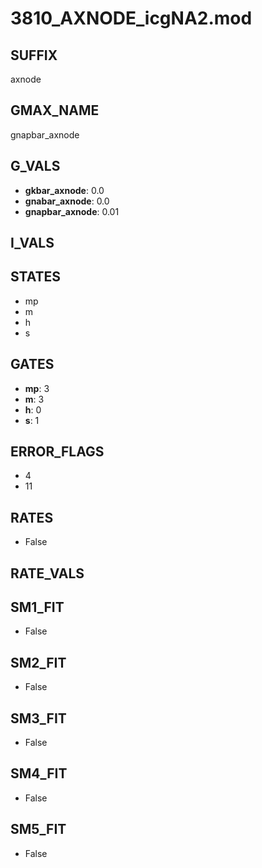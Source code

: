# 3810_AXNODE_icgNA2.mod

## SUFFIX

axnode

## GMAX_NAME

gnapbar_axnode

## G_VALS

- **gkbar_axnode**: 0.0
- **gnabar_axnode**: 0.0
- **gnapbar_axnode**: 0.01

## I_VALS


## STATES

- mp
- m
- h
- s

## GATES

- **mp**: 3
- **m**: 3
- **h**: 0
- **s**: 1

## ERROR_FLAGS

- 4
- 11

## RATES

- False

## RATE_VALS


## SM1_FIT

- False

## SM2_FIT

- False

## SM3_FIT

- False

## SM4_FIT

- False

## SM5_FIT

- False

